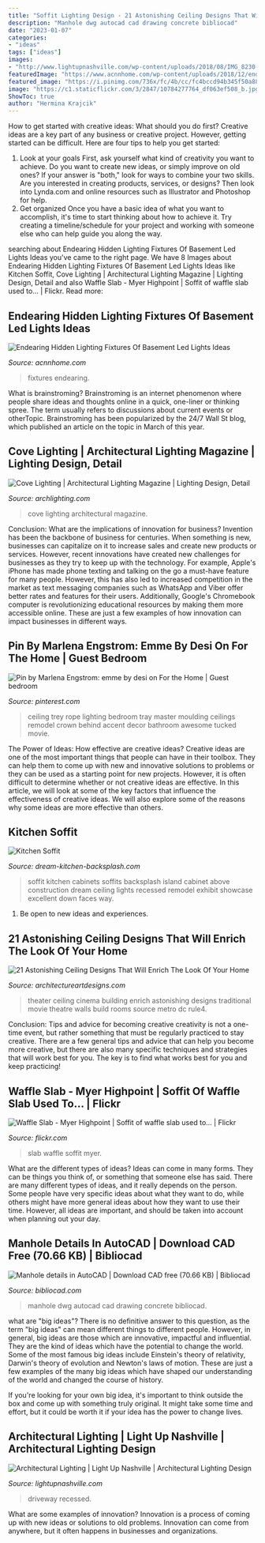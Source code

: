 ```yaml
---
title: "Soffit Lighting Design - 21 Astonishing Ceiling Designs That Will Enrich The Look Of Your Home"
description: "Manhole dwg autocad cad drawing concrete bibliocad"
date: "2023-01-07"
categories:
- "ideas"
tags: ["ideas"]
images:
- "http://www.lightupnashville.com/wp-content/uploads/2018/08/IMG_8230-2.jpg"
featuredImage: "https://www.acnnhome.com/wp-content/uploads/2018/12/endearing-hidden-lighting-fixtures-of-basement-led-lights-ideas-basement-masters-rh-645-738x658.jpg"
featured_image: "https://i.pinimg.com/736x/fc/4b/cc/fc4bccd94b345f50a88b58a379512241--trey-ceiling-ideas-rope-lighting.jpg"
image: "https://c1.staticflickr.com/3/2847/10784277764_df063ef508_b.jpg"
ShowToc: true
author: "Hermina Krajcik"
---
```



How to get started with creative ideas: What should you do first?
Creative ideas are a key part of any business or creative project. However, getting started can be difficult. Here are four tips to help you get started:
1. Look at your goals 
First, ask yourself what kind of creativity you want to achieve. Do you want to create new ideas, or simply improve on old ones? If your answer is "both," look for ways to combine your two skills. Are you interested in creating products, services, or designs? Then look into Lynda.com and online resources such as Illustrator and Photoshop for help.
2. Get organized 
Once you have a basic idea of what you want to accomplish, it's time to start thinking about how to achieve it. Try creating a timeline/schedule for your project and working with someone else who can help guide you along the way.

	

		
searching about Endearing Hidden Lighting Fixtures Of Basement Led Lights Ideas you've came to the right page. We have 8 Images about Endearing Hidden Lighting Fixtures Of Basement Led Lights Ideas like Kitchen Soffit, Cove Lighting | Architectural Lighting Magazine | Lighting Design, Detail and also Waffle Slab - Myer Highpoint | Soffit of waffle slab used to… | Flickr. Read more:
		
    
## Endearing Hidden Lighting Fixtures Of Basement Led Lights Ideas

<img loading=lazy src="https://www.acnnhome.com/wp-content/uploads/2018/12/endearing-hidden-lighting-fixtures-of-basement-led-lights-ideas-basement-masters-rh-645-738x658.jpg" onerror="this.onerror=null;this.src='https://tse2.mm.bing.net/th?id=OIP.uv6oUPlzhyx_AEVO8Q38ugHaGm&amp;pid=15.1';" alt="Endearing Hidden Lighting Fixtures Of Basement Led Lights Ideas">

_Source: acnnhome.com_

>fixtures endearing. 

	

What is brainstroming?
Brainstroming is an internet phenomenon where people share ideas and thoughts online in a quick, one-liner or thinking spree. The term usually refers to discussions about current events or otherTopic. Brainstroming has been popularized by the 24/7 Wall St blog, which published an article on the topic in March of this year.

    
## Cove Lighting | Architectural Lighting Magazine | Lighting Design, Detail

<img loading=lazy src="http://cdnassets.hw.net/14/4f/c642c8984514b786fdbd162daae7/covelights-infocus-hero-tcm47-2193611.jpg" onerror="this.onerror=null;this.src='https://tse3.mm.bing.net/th?id=OIP.U1lY-mE9hmGOS0aM-t1JlwHaE8&amp;pid=15.1';" alt="Cove Lighting | Architectural Lighting Magazine | Lighting Design, Detail">

_Source: archlighting.com_

>cove lighting architectural magazine. 

	

Conclusion: What are the implications of innovation for business?
Invention has been the backbone of business for centuries. When something is new, businesses can capitalize on it to increase sales and create new products or services. However, recent innovations have created new challenges for businesses as they try to keep up with the technology. For example, Apple's iPhone has made phone texting and talking on the go a must-have feature for many people. However, this has also led to increased competition in the market as text messaging companies such as WhatsApp and Viber offer better rates and features for their users. Additionally, Google's Chromebook computer is revolutionizing educational resources by making them more accessible online. These are just a few examples of how innovation can impact businesses in different ways.

    
## Pin By Marlena Engstrom: Emme By Desi On For The Home | Guest Bedroom

<img loading=lazy src="https://i.pinimg.com/736x/fc/4b/cc/fc4bccd94b345f50a88b58a379512241--trey-ceiling-ideas-rope-lighting.jpg" onerror="this.onerror=null;this.src='https://tse3.mm.bing.net/th?id=OIP.xmxn_HEi2CAkWrdjkJo4mgHaHa&amp;pid=15.1';" alt="Pin by Marlena Engstrom: emme by desi on For the Home | Guest bedroom">

_Source: pinterest.com_

>ceiling trey rope lighting bedroom tray master moulding ceilings remodel crown behind accent decor bathroom awesome tucked movie. 

	

The Power of Ideas: How effective are creative ideas?
Creative ideas are one of the most important things that people can have in their toolbox. They can help them to come up with new and innovative solutions to problems or they can be used as a starting point for new projects. However, it is often difficult to determine whether or not creative ideas are effective. In this article, we will look at some of the key factors that influence the effectiveness of creative ideas. We will also explore some of the reasons why some ideas are more effective than others.

    
## Kitchen Soffit

<img loading=lazy src="https://www.dream-kitchen-backsplash.com/images/kitchen-soffit-with-soffit-over-island.jpg" onerror="this.onerror=null;this.src='https://tse2.mm.bing.net/th?id=OIP.nAOZt0zQ_RzrCqom3aNf8wHaFx&amp;pid=15.1';" alt="Kitchen Soffit">

_Source: dream-kitchen-backsplash.com_

>soffit kitchen cabinets soffits backsplash island cabinet above construction dream ceiling lights recessed remodel exhibit showcase excellent down faces way. 

	

1. Be open to new ideas and experiences.

    
## 21 Astonishing Ceiling Designs That Will Enrich The Look Of Your Home

<img loading=lazy src="http://www.architectureartdesigns.com/wp-content/uploads/2015/11/1465-630x419.jpg" onerror="this.onerror=null;this.src='https://tse2.mm.bing.net/th?id=OIP.3tmNWFlJIRGwxHETyQ14uQHaE7&amp;pid=15.1';" alt="21 Astonishing Ceiling Designs That Will Enrich The Look Of Your Home">

_Source: architectureartdesigns.com_

>theater ceiling cinema building enrich astonishing designs traditional movie theatre walls build rooms source metro dc rule4. 

	

Conclusion: Tips and advice for becoming creative
creativity is not a one-time event, but rather something that must be regularly practiced to stay creative. There are a few general tips and advice that can help you become more creative, but there are also many specific techniques and strategies that will work best for you. The key is to find what works best for you and keep practicing!

    
## Waffle Slab - Myer Highpoint | Soffit Of Waffle Slab Used To… | Flickr

<img loading=lazy src="https://c1.staticflickr.com/3/2847/10784277764_df063ef508_b.jpg" onerror="this.onerror=null;this.src='https://tse1.mm.bing.net/th?id=OIP._vV-BopE5RaBRTvDGxFX-AHaFj&amp;pid=15.1';" alt="Waffle Slab - Myer Highpoint | Soffit of waffle slab used to… | Flickr">

_Source: flickr.com_

>slab waffle soffit myer. 

	

What are the different types of ideas?
Ideas can come in many forms. They can be things you think of, or something that someone else has said. There are many different types of ideas, and it really depends on the person. Some people have very specific ideas about what they want to do, while others might have more general ideas about how they want to use their time. However, all ideas are important, and should be taken into account when planning out your day.

    
## Manhole Details In AutoCAD | Download CAD Free (70.66 KB) | Bibliocad

<img loading=lazy src="https://thumb.bibliocad.com/images/content/00050000/9000/59755.gif" onerror="this.onerror=null;this.src='https://tse3.mm.bing.net/th?id=OIP.pB-rfgb_cwgRIOth5xKIWwHaEy&amp;pid=15.1';" alt="Manhole details in AutoCAD | Download CAD free (70.66 KB) | Bibliocad">

_Source: bibliocad.com_

>manhole dwg autocad cad drawing concrete bibliocad. 

	

what are "big ideas"?
There is no definitive answer to this question, as the term "big ideas" can mean different things to different people. However, in general, big ideas are those which are innovative, impactful and influential. They are the kind of ideas which have the potential to change the world.
Some of the most famous big ideas include Einstein's theory of relativity, Darwin's theory of evolution and Newton's laws of motion. These are just a few examples of the many big ideas which have shaped our understanding of the world and changed the course of history.

If you're looking for your own big idea, it's important to think outside the box and come up with something truly original. It might take some time and effort, but it could be worth it if your idea has the power to change lives.

    
## Architectural Lighting | Light Up Nashville | Architectural Lighting Design

<img loading=lazy src="http://www.lightupnashville.com/wp-content/uploads/2018/08/IMG_8230-2.jpg" onerror="this.onerror=null;this.src='https://tse4.mm.bing.net/th?id=OIP.DfsHjpeF6wU2mVG3S_GaBQHaE8&amp;pid=15.1';" alt="Architectural Lighting | Light Up Nashville | Architectural Lighting Design">

_Source: lightupnashville.com_

>driveway recessed. 

	

What are some examples of innovation?
Innovation is a process of coming up with new ideas or solutions to old problems. Innovation can come from anywhere, but it often happens in businesses and organizations.

